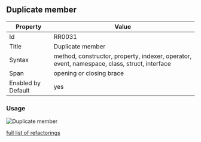 ## Duplicate member

Property | Value
--- | ---
Id|RR0031
Title|Duplicate member
Syntax|method, constructor, property, indexer, operator, event, namespace, class, struct, interface
Span|opening or closing brace
Enabled by Default|yes

### Usage

![Duplicate member](../../images/refactorings/DuplicateMember.png)

[full list of refactorings](Refactorings.md)